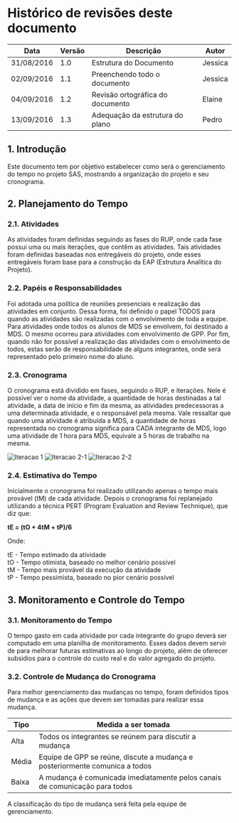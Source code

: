 # Histórico de revisões deste documento

|Data|Versão|Descrição|Autor|
|----|------|---------|-------|
| 31/08/2016| 1.0 |Estrutura do Documento |Jessica |
| 02/09/2016| 1.1 |Preenchendo todo o documento |Jessica |
| 04/09/2016| 1.2 |Revisão ortográfica do documento |Elaine |
| 13/09/2016| 1.3 | Adequação da estrutura do plano| Pedro|

## 1. Introdução
Este documento tem por objetivo estabelecer como será o gerenciamento do tempo no projeto SAS, mostrando a organização do projeto e seu cronograma.

## 2. Planejamento do Tempo

### 2.1. Atividades
As atividades foram definidas seguindo as fases do RUP, onde cada fase possui uma ou mais iterações, que contêm as atividades. Tais atividades foram definidas baseadas nos entregáveis do projeto, onde esses entregáveis foram base para a construção da EAP (Estrutura Analítica do Projeto). 

### 2.2. Papéis e Responsabilidades
Foi adotada uma política de reuniões presenciais e realização das atividades em conjunto. Dessa forma, foi definido o papel TODOS para quando as atividades são realizadas com o envolvimento de toda a equipe. Para atividades onde todos os alunos de MDS se envolvem, foi destinado a MDS. O mesmo ocorreu para atividades com envolvimento de GPP. Por fim, quando não for possível a realização das atividades com o envolvimento de todos, estas serão de responsabilidade de alguns integrantes, onde será representado pelo primeiro nome do aluno. 

### 2.3. Cronograma
O cronograma está dividido em fases, seguindo o RUP, e iterações. Nele é possível ver o nome da atividade, a quantidade de horas destinadas a tal atividade, a data de início e fim da mesma, as atividades predecessoras a uma determinada atividade, e o responsável pela mesma. Vale ressaltar que quando uma atividade é atribuída a MDS, a quantidade de horas representada no cronograma significa para CADA integrante de MDS, logo uma atividade de 1 hora para MDS, equivale a 5 horas de trabalho na mesma.

![Iteracao 1](https://raw.githubusercontent.com/wiki/fga-gpp-mds/2016.2-SAS_FGA/img/Iteracao1.png)
![Iteracao 2-1](https://raw.githubusercontent.com/wiki/fga-gpp-mds/2016.2-SAS_FGA/img/Iteracao2_Parte1.png)
![Iteracao 2-2](https://raw.githubusercontent.com/wiki/fga-gpp-mds/2016.2-SAS_FGA/img/Iteracao2_Parte2.png) 
 
 


### 2.4. Estimativa do Tempo
Inicialmente o cronograma foi realizado utilizando apenas o tempo mais provável (tM) de cada atividade. Depois o cronograma foi replanejado utilizando a técnica PERT (Program Evaluation and Review Technique), que diz que:

**tE = (tO + 4tM + tP)/6**

Onde:

tE - Tempo estimado da atividade <br/>
tO - Tempo otimista, baseado no melhor cenário possível <br/>
tM - Tempo mais provável da execução da atividade <br/>
tP - Tempo pessimista, baseado no pior cenário possível

## 3. Monitoramento e Controle do Tempo
### 3.1. Monitoramento do Tempo
O tempo gasto em cada atividade por cada integrante do grupo deverá ser computado em uma planilha de monitoramento. Esses dados devem servir de para melhorar futuras estimativas ao longo do projeto, além de oferecer subsidios para o controle do custo real e do valor agregado do projeto.
  
### 3.2. Controle de Mudança do Cronograma
Para melhor gerenciamento das mudanças no tempo, foram definidos tipos de mudança e as ações que devem ser tomadas para realizar essa mudança.

|Tipo|Medida a ser tomada|
|----|-------------------|
|Alta|Todos os integrantes se reúnem para discutir a mudança|
|Média|Equipe de GPP se reúne, discute a mudança e posteriormente comunica a todos|
|Baixa|A mudança é comunicada imediatamente pelos canais de comunicação para todos|

A classificação do tipo de mudança será feita pela equipe de gerenciamento.